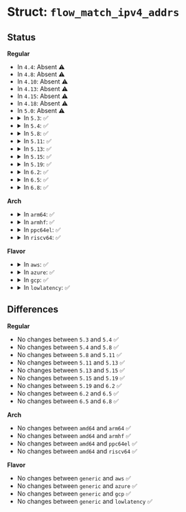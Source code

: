 # Struct: <code>flow_match_ipv4_addrs</code>

## Status
<b>Regular</b>
<ul>
<li>
In <code>4.4</code>: Absent ⚠️
</li>
<li>
In <code>4.8</code>: Absent ⚠️
</li>
<li>
In <code>4.10</code>: Absent ⚠️
</li>
<li>
In <code>4.13</code>: Absent ⚠️
</li>
<li>
In <code>4.15</code>: Absent ⚠️
</li>
<li>
In <code>4.18</code>: Absent ⚠️
</li>
<li>
In <code>5.0</code>: Absent ⚠️
</li>
<li>
<details>
<summary>In <code>5.3</code>: ✅</summary>

```c
struct flow_match_ipv4_addrs {
    struct flow_dissector_key_ipv4_addrs *key;
    struct flow_dissector_key_ipv4_addrs *mask;
};
```
</details>
</li>
<li>
<details>
<summary>In <code>5.4</code>: ✅</summary>

```c
struct flow_match_ipv4_addrs {
    struct flow_dissector_key_ipv4_addrs *key;
    struct flow_dissector_key_ipv4_addrs *mask;
};
```
</details>
</li>
<li>
<details>
<summary>In <code>5.8</code>: ✅</summary>

```c
struct flow_match_ipv4_addrs {
    struct flow_dissector_key_ipv4_addrs *key;
    struct flow_dissector_key_ipv4_addrs *mask;
};
```
</details>
</li>
<li>
<details>
<summary>In <code>5.11</code>: ✅</summary>

```c
struct flow_match_ipv4_addrs {
    struct flow_dissector_key_ipv4_addrs *key;
    struct flow_dissector_key_ipv4_addrs *mask;
};
```
</details>
</li>
<li>
<details>
<summary>In <code>5.13</code>: ✅</summary>

```c
struct flow_match_ipv4_addrs {
    struct flow_dissector_key_ipv4_addrs *key;
    struct flow_dissector_key_ipv4_addrs *mask;
};
```
</details>
</li>
<li>
<details>
<summary>In <code>5.15</code>: ✅</summary>

```c
struct flow_match_ipv4_addrs {
    struct flow_dissector_key_ipv4_addrs *key;
    struct flow_dissector_key_ipv4_addrs *mask;
};
```
</details>
</li>
<li>
<details>
<summary>In <code>5.19</code>: ✅</summary>

```c
struct flow_match_ipv4_addrs {
    struct flow_dissector_key_ipv4_addrs *key;
    struct flow_dissector_key_ipv4_addrs *mask;
};
```
</details>
</li>
<li>
<details>
<summary>In <code>6.2</code>: ✅</summary>

```c
struct flow_match_ipv4_addrs {
    struct flow_dissector_key_ipv4_addrs *key;
    struct flow_dissector_key_ipv4_addrs *mask;
};
```
</details>
</li>
<li>
<details>
<summary>In <code>6.5</code>: ✅</summary>

```c
struct flow_match_ipv4_addrs {
    struct flow_dissector_key_ipv4_addrs *key;
    struct flow_dissector_key_ipv4_addrs *mask;
};
```
</details>
</li>
<li>
<details>
<summary>In <code>6.8</code>: ✅</summary>

```c
struct flow_match_ipv4_addrs {
    struct flow_dissector_key_ipv4_addrs *key;
    struct flow_dissector_key_ipv4_addrs *mask;
};
```
</details>
</li>
</ul>
<b>Arch</b>
<ul>
<li>
<details>
<summary>In <code>arm64</code>: ✅</summary>

```c
struct flow_match_ipv4_addrs {
    struct flow_dissector_key_ipv4_addrs *key;
    struct flow_dissector_key_ipv4_addrs *mask;
};
```
</details>
</li>
<li>
<details>
<summary>In <code>armhf</code>: ✅</summary>

```c
struct flow_match_ipv4_addrs {
    struct flow_dissector_key_ipv4_addrs *key;
    struct flow_dissector_key_ipv4_addrs *mask;
};
```
</details>
</li>
<li>
<details>
<summary>In <code>ppc64el</code>: ✅</summary>

```c
struct flow_match_ipv4_addrs {
    struct flow_dissector_key_ipv4_addrs *key;
    struct flow_dissector_key_ipv4_addrs *mask;
};
```
</details>
</li>
<li>
<details>
<summary>In <code>riscv64</code>: ✅</summary>

```c
struct flow_match_ipv4_addrs {
    struct flow_dissector_key_ipv4_addrs *key;
    struct flow_dissector_key_ipv4_addrs *mask;
};
```
</details>
</li>
</ul>
<b>Flavor</b>
<ul>
<li>
<details>
<summary>In <code>aws</code>: ✅</summary>

```c
struct flow_match_ipv4_addrs {
    struct flow_dissector_key_ipv4_addrs *key;
    struct flow_dissector_key_ipv4_addrs *mask;
};
```
</details>
</li>
<li>
<details>
<summary>In <code>azure</code>: ✅</summary>

```c
struct flow_match_ipv4_addrs {
    struct flow_dissector_key_ipv4_addrs *key;
    struct flow_dissector_key_ipv4_addrs *mask;
};
```
</details>
</li>
<li>
<details>
<summary>In <code>gcp</code>: ✅</summary>

```c
struct flow_match_ipv4_addrs {
    struct flow_dissector_key_ipv4_addrs *key;
    struct flow_dissector_key_ipv4_addrs *mask;
};
```
</details>
</li>
<li>
<details>
<summary>In <code>lowlatency</code>: ✅</summary>

```c
struct flow_match_ipv4_addrs {
    struct flow_dissector_key_ipv4_addrs *key;
    struct flow_dissector_key_ipv4_addrs *mask;
};
```
</details>
</li>
</ul>

## Differences
<b>Regular</b>
<ul>
<li>
No changes between <code>5.3</code> and <code>5.4</code> ✅
</li>
<li>
No changes between <code>5.4</code> and <code>5.8</code> ✅
</li>
<li>
No changes between <code>5.8</code> and <code>5.11</code> ✅
</li>
<li>
No changes between <code>5.11</code> and <code>5.13</code> ✅
</li>
<li>
No changes between <code>5.13</code> and <code>5.15</code> ✅
</li>
<li>
No changes between <code>5.15</code> and <code>5.19</code> ✅
</li>
<li>
No changes between <code>5.19</code> and <code>6.2</code> ✅
</li>
<li>
No changes between <code>6.2</code> and <code>6.5</code> ✅
</li>
<li>
No changes between <code>6.5</code> and <code>6.8</code> ✅
</li>
</ul>
<b>Arch</b>
<ul>
<li>
No changes between <code>amd64</code> and <code>arm64</code> ✅
</li>
<li>
No changes between <code>amd64</code> and <code>armhf</code> ✅
</li>
<li>
No changes between <code>amd64</code> and <code>ppc64el</code> ✅
</li>
<li>
No changes between <code>amd64</code> and <code>riscv64</code> ✅
</li>
</ul>
<b>Flavor</b>
<ul>
<li>
No changes between <code>generic</code> and <code>aws</code> ✅
</li>
<li>
No changes between <code>generic</code> and <code>azure</code> ✅
</li>
<li>
No changes between <code>generic</code> and <code>gcp</code> ✅
</li>
<li>
No changes between <code>generic</code> and <code>lowlatency</code> ✅
</li>
</ul>
